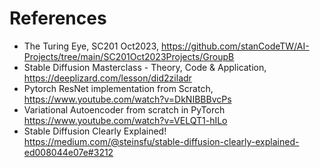 # References

* The Turing Eye, SC201 Oct2023, https://github.com/stanCodeTW/AI-Projects/tree/main/SC201Oct2023Projects/GroupB
* Stable Diffusion Masterclass - Theory, Code & Application, https://deeplizard.com/lesson/did2ziladr
* Pytorch ResNet implementation from Scratch, https://www.youtube.com/watch?v=DkNIBBBvcPs
* Variational Autoencoder from scratch in PyTorch https://www.youtube.com/watch?v=VELQT1-hILo
* Stable Diffusion Clearly Explained! https://medium.com/@steinsfu/stable-diffusion-clearly-explained-ed008044e07e#3212


